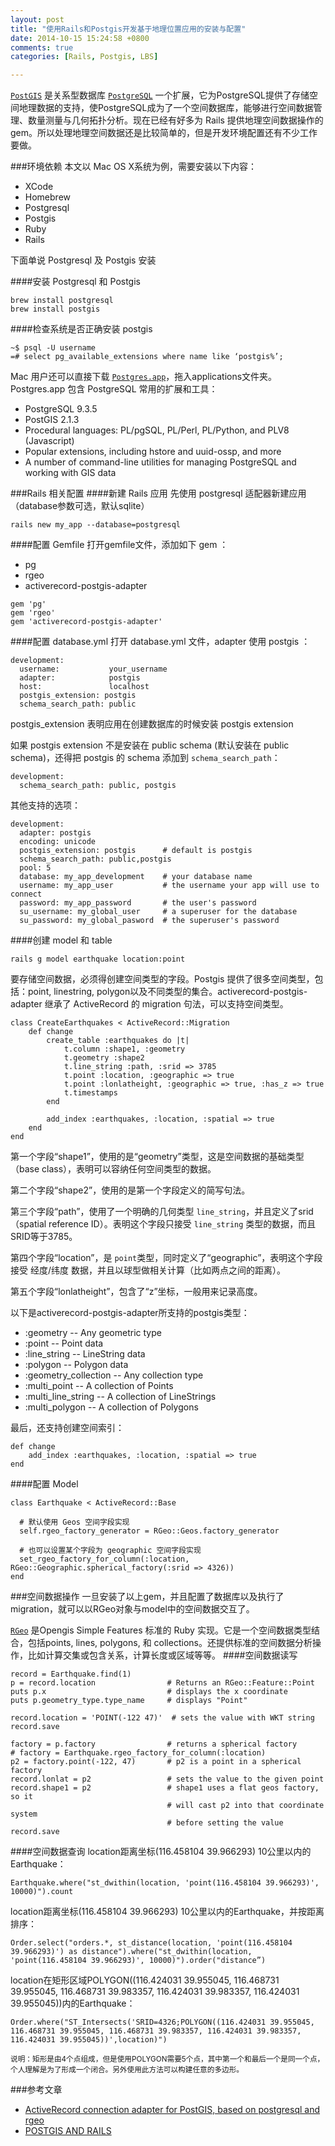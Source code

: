 ```yaml
---
layout: post
title: "使用Rails和Postgis开发基于地理位置应用的安装与配置"
date: 2014-10-15 15:24:58 +0800
comments: true
categories: [Rails, Postgis, LBS]

---
```


[`PostGIS`](http://postgis.refractions.net/) 是关系型数据库 [`PostgreSQL`](http://www.postgresql.org/) 一个扩展，它为PostgreSQL提供了存储空间地理数据的支持，使PostgreSQL成为了一个空间数据库，能够进行空间数据管理、数量测量与几何拓扑分析。现在已经有好多为 Rails 提供地理空间数据操作的 gem。所以处理地理空间数据还是比较简单的，但是开发环境配置还有不少工作要做。

###环境依赖
本文以 Mac OS X系统为例，需要安装以下内容：

   * XCode
   * Homebrew   
   * Postgresql
   * Postgis   
   * Ruby
   * Rails

下面单说 Postgresql 及 Postgis 安装

####安装 Postgresql 和 Postgis
```
brew install postgresql
brew install postgis
```

####检查系统是否正确安装 postgis 
```
~$ psql -U username
=# select pg_available_extensions where name like ‘postgis%’;
```

Mac 用户还可以直接下载 [`Postgres.app`](http://postgresapp.com/)，拖入applications文件夹。Postgres.app 包含 PostgreSQL 常用的扩展和工具：

<!-- more -->

* PostgreSQL 9.3.5
* PostGIS 2.1.3
* Procedural languages: PL/pgSQL, PL/Perl, PL/Python, and PLV8 (Javascript)
* Popular extensions, including hstore and uuid-ossp, and more
* A number of command-line utilities for managing PostgreSQL and working with GIS data

###Rails 相关配置
####新建 Rails 应用
先使用 postgresql 适配器新建应用（database参数可选，默认sqlite）

```
rails new my_app --database=postgresql
```

####配置 Gemfile
打开gemfile文件，添加如下 gem ：


   * pg
   * rgeo
   * activerecord-postgis-adapter

```
gem 'pg'
gem 'rgeo'
gem 'activerecord-postgis-adapter'
```

####配置 database.yml
打开 database.yml 文件，adapter 使用 postgis ：

```
development:
  username:           your_username
  adapter:            postgis
  host:               localhost
  postgis_extension: postgis
  schema_search_path: public
```
postgis_extension 表明应用在创建数据库的时候安装 postgis extension

如果 postgis extension 不是安装在 public schema (默认安装在 public schema)，还得把 postgis 的 schema 添加到 `schema_search_path`：

```
development:
  schema_search_path: public, postgis
```

其他支持的选项：

```
development:
  adapter: postgis
  encoding: unicode
  postgis_extension: postgis      # default is postgis
  schema_search_path: public,postgis
  pool: 5
  database: my_app_development    # your database name
  username: my_app_user           # the username your app will use to connect
  password: my_app_password       # the user's password
  su_username: my_global_user     # a superuser for the database
  su_password: my_global_pasword  # the superuser's password
```

####创建 model 和 table

```
rails g model earthquake location:point
```
要存储空间数据，必须得创建空间类型的字段。Postgis 提供了很多空间类型，包括：point, linestring, polygon以及不同类型的集合。activerecord-postgis-adapter 继承了 ActiveRecord 的 migration 句法，可以支持空间类型。

```
class CreateEarthquakes < ActiveRecord::Migration  
	def change    
		create_table :earthquakes do |t|   
			t.column :shape1, :geometry
			t.geometry :shape2
			t.line_string :path, :srid => 3785   
			t.point :location, :geographic => true
			t.point :lonlatheight, :geographic => true, :has_z => true    
			t.timestamps    
		end  
		
		add_index :earthquakes, :location, :spatial => true
	end
end
```
第一个字段“shape1”，使用的是“geometry”类型，这是空间数据的基础类型（base class），表明可以容纳任何空间类型的数据。

第二个字段“shape2”，使用的是第一个字段定义的简写句法。

第三个字段“path”，使用了一个明确的几何类型 `line_string`，并且定义了srid（spatial reference ID）。表明这个字段只接受 `line_string` 类型的数据，而且SRID等于3785。

第四个字段“location”，是 `point`类型，同时定义了“geographic”，表明这个字段接受 经度/纬度 数据，并且以球型做相关计算（比如两点之间的距离）。

第五个字段“lonlatheight”，包含了“z”坐标，一般用来记录高度。

以下是activerecord-postgis-adapter所支持的postgis类型：

* :geometry -- Any geometric type
* :point -- Point data
* :line_string -- LineString data
* :polygon -- Polygon data
* :geometry_collection -- Any collection type
* :multi_point -- A collection of Points
* :multi_line_string -- A collection of LineStrings
* :multi_polygon -- A collection of Polygons

最后，还支持创建空间索引：

```
def change
	add_index :earthquakes, :location, :spatial => true
end
```

####配置 Model

```
class Earthquake < ActiveRecord::Base

  # 默认使用 Geos 空间字段实现
  self.rgeo_factory_generator = RGeo::Geos.factory_generator

  # 也可以设置某个字段为 geographic 空间字段实现
  set_rgeo_factory_for_column(:location, RGeo::Geographic.spherical_factory(:srid => 4326))
end
```

###空间数据操作
一旦安装了以上gem，并且配置了数据库以及执行了migration，就可以以RGeo对象与model中的空间数据交互了。

[`RGeo`](https://github.com/rgeo/rgeo) 是Opengis Simple Features 标准的 Ruby 实现。它是一个空间数据类型结合，包括points, lines, polygons, 和 collections。还提供标准的空间数据分析操作，比如计算交集或包含关系，计算长度或区域等等。	
####空间数据读写

```
record = Earthquake.find(1)
p = record.location                # Returns an RGeo::Feature::Point
puts p.x                           # displays the x coordinate
puts p.geometry_type.type_name     # displays "Point"

record.location = 'POINT(-122 47)'	# sets the value with WKT string
record.save

factory = p.factory                # returns a spherical factory
# factory = Earthquake.rgeo_factory_for_column(:location)
p2 = factory.point(-122, 47)       # p2 is a point in a spherical factory
record.lonlat = p2                 # sets the value to the given point
record.shape1 = p2                 # shape1 uses a flat geos factory, so it
                                   # will cast p2 into that coordinate system
                                   # before setting the value
record.save
```

####空间数据查询
location距离坐标(116.458104 39.966293) 10公里以内的Earthquake：

```
Earthquake.where("st_dwithin(location, 'point(116.458104 39.966293)', 10000)").count
```
location距离坐标(116.458104 39.966293) 10公里以内的Earthquake，并按距离排序：

```
Order.select("orders.*, st_distance(location, 'point(116.458104 39.966293)') as distance").where("st_dwithin(location, 'point(116.458104 39.966293)', 10000)").order("distance”)
```
location在矩形区域POLYGON((116.424031 39.955045, 116.468731 39.955045, 116.468731 39.983357, 116.424031 39.983357, 116.424031 39.955045))内的Earthquake：

```
Order.where("ST_Intersects('SRID=4326;POLYGON((116.424031 39.955045, 116.468731 39.955045, 116.468731 39.983357, 116.424031 39.983357, 116.424031 39.955045))',location)")
```
<small>说明：矩形是由4个点组成，但是使用POLYGON需要5个点，其中第一个和最后一个是同一个点，个人理解是为了形成一个闭合。另外使用此方法可以构建任意的多边形。</small>

###参考文章
* [ActiveRecord connection adapter for PostGIS, based on postgresql and rgeo](https://github.com/rgeo/activerecord-postgis-adapter)
* [POSTGIS AND RAILS](http://www.waratuman.com/2012/10/26/postgis_and_rails/)
